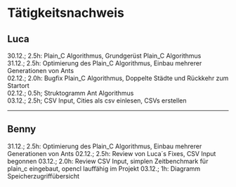 # Tätigkeitsnachweis

## Luca

30.12.; 2.5h: Plain_C Algorithmus, Grundgerüst Plain_C Algorithmus\
31.12.; 2.5h: Optimierung des Plain_C Algorithmus, Einbau mehrerer Generationen von Ants\
02.12.; 2.0h: Bugfix Plain_C Algorithmus, Doppelte Städte und Rückkehr zum Startort\
02.12.; 0.5h; Struktogramm Ant Algorithmus\
03.12.; 2.5h; CSV Input, Cities als csv einlesen, CSVs erstellen

---
## Benny

31.12.; 2.5h: Optimierung des Plain_C Algorithmus, Einbau mehrerer Generationen von Ants
02.12.; 2.5h: Review von Luca´s Fixes, CSV Input begonnen
03.12.; 2.0h: Review CSV Input, simplen Zeitbenchmark für plain_c eingebaut, opencl lauffähig im Projekt
03.12.; 1h: Diagramm Speicherzugriffübersicht